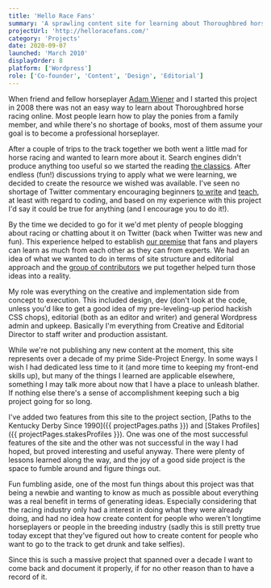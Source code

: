 ```yaml
---
title: 'Hello Race Fans'
summary: 'A sprawling content site for learning about Thoroughbred horse racing.'
projectUrl: 'http://helloracefans.com/'
category: 'Projects'
date: 2020-09-07
launched: 'March 2010'
displayOrder: 8
platform: ['Wordpress']
role: ['Co-founder', 'Content', 'Design', 'Editorial']
---
```


When friend and fellow horseplayer [Adam Wiener](http://twitter.com/AdamWiener) and I started this project in 2008 there was not an easy way to learn about Thoroughbred horse racing online. Most people learn how to play the ponies from a family member, and while there's no shortage of books, most of them assume your goal is to become a professional horseplayer.

After a couple of trips to the track together we both went a little mad for horse racing and wanted to learn more about it. Search engines didn't produce anything too useful so we started the reading [the classics](http://helloracefans.com/features/hrf-index/top-5-handicapping-books/). After endless (fun!) discussions trying to apply what we were learning, we decided to create the resource we wished was available. I've seen no shortage of Twitter commentary encouraging beginners [to write](https://twitter.com/mmatuzo/status/1251857510186856449) and [teach](https://medium.com/@tatianatmac/why-we-need-more-beginners-teaching-7b8982eb6a4e), at least with regard to coding, and based on my experience with this project I'd say it could be true for anything (and I encourage you to do it!).

By the time we decided to go for it we'd met plenty of people blogging about racing or chatting about it on Twitter (back when Twitter was new and fun). This experience helped to establish [our premise](http://helloracefans.com/about/about-the-company/) that fans and players can learn as much from each other as they can from experts.  We had an idea of what we wanted to do in terms of site structure and editorial approach and the [group of contributors](http://helloracefans.com/about/contributors/) we put together helped turn those ideas into a reality.

My role was everything on the creative and implementation side from concept to execution. This included design, dev (don't look at the code, unless you'd like to get a good idea of my pre-leveling-up period hackish CSS chops), editorial (both as  an editor and writer) and general Wordpress admin and upkeep. Basically I'm everything from Creative and Editorial Director to staff writer and production assistant.

While we're not publishing any new content at the moment, this site represents over a decade of my prime Side-Project Energy. In some ways I wish I had dedicated less time to it (and more time to keeping my front-end skills up), but many of the things I learned are applicable elsewhere, something I may talk more about now that I have a place to unleash blather. If nothing else there's a sense of accomplishment keeping such a big project going for so long.

I've added two features from this site to the project section, [Paths to the Kentucky Derby Since 1990]({{ projectPages.paths }}) and [Stakes Profiles]({{ projectPages.stakesProfiles }}). One was one of the most successful features of the site and the other was not successful in the way I had hoped, but proved interesting and useful anyway. There were plenty of lessons learned along the way, and the joy of a good side project is the space to fumble around and figure things out.

Fun fumbling aside, one of the most fun things about this project was that being a newbie and wanting to know as much as possible about everything was a real benefit in terms of generating ideas. Especially considering that the racing industry only had a interest in doing what they were already doing, and had no idea how create content for people who weren't longtime horseplayers or people in the breeding industry (sadly this is still pretty true today except that they've figured out how to create content for people who want to go to the track to get drunk and take selfies).

Since this is such a massive project that spanned over a decade I want to come back and document it properly, if for no other reason than to have a record of it.
